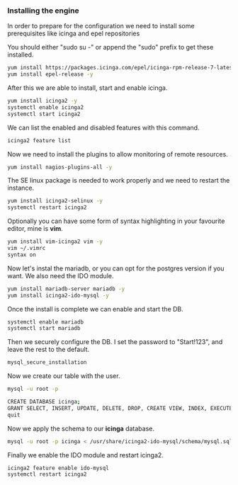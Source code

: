 ### Installing the engine

In order to prepare for the configuration we need to install some prerequisites like icinga and epel repositories

You should either "sudo su -" or append the "sudo" prefix to get these installed.

``` bash
yum install https://packages.icinga.com/epel/icinga-rpm-release-7-latest.noarch.rpm -y 
yum install epel-release -y
```

After this we are able to install, start and enable icinga.

``` bash
yum install icinga2 -y 
systemctl enable icinga2
systemctl start icinga2
```

We can list the enabled and disabled features with this command.

``` bash
icinga2 feature list
```

Now we need to install the plugins to allow monitoring of remote resources.

``` bash
yum install nagios-plugins-all -y 
``` 

The SE linux package is needed to work properly and we need to restart the instance.

``` bash
yum install icinga2-selinux -y
systemctl restart icinga2
``` 

Optionally you can have some form of syntax highlighting in your favourite editor, mine is **vim**.

``` bash
yum install vim-icinga2 vim -y
vim ~/.vimrc
syntax on
``` 

Now let's instal the mariadb, or you can opt for the postgres version if you want. We also need the IDO module.

``` bash
yum install mariadb-server mariadb -y 
yum install icinga2-ido-mysql -y 
```

Once the install is complete we can enable and start the DB.

``` bash
systemctl enable mariadb
systemctl start mariadb
``` 

Then we securely configure the DB. I set the password to "Start!123", and leave the rest to the default.

``` bash
mysql_secure_installation
``` 

Now we create our table with the user.

``` bash
mysql -u root -p

CREATE DATABASE icinga;
GRANT SELECT, INSERT, UPDATE, DELETE, DROP, CREATE VIEW, INDEX, EXECUTE ON icinga.* TO 'icinga'@'localhost' IDENTIFIED BY 'icinga';
quit

``` 

Now we apply the schema to our **icinga** database.

``` bash
mysql -u root -p icinga < /usr/share/icinga2-ido-mysql/schema/mysql.sql
``` 

Finally we enable the IDO module and restart icinga2.

``` bash
icinga2 feature enable ido-mysql
systemctl restart icinga2
``` 